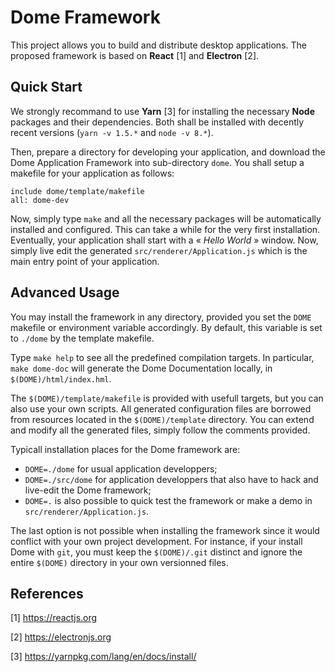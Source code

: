 # Dome Framework

This project allows you to build and distribute desktop applications.
The proposed framework is based on **React** [1] and **Electron** [2].

## Quick Start

We strongly recommand to use **Yarn** [3] for installing the
necessary **Node** packages and their dependencies. Both shall be installed
with decently recent versions (`yarn -v 1.5.*` and `node -v 8.*`).

Then, prepare a directory for developing your application, and download
the Dome Application Framework into sub-directory `dome`.
You shall setup a makefile for your application as follows:

```
include dome/template/makefile
all: dome-dev
```

Now, simply type `make` and all the necessary packages will be automatically
installed and configured. This can take a while for the very first installation.
Eventually, your application shall start with a « _Hello World_ » window.  Now,
simply live edit the generated `src/renderer/Application.js` which is the main
entry point of your application.

## Advanced Usage

You may install the framework in any directory,
provided you set the `DOME` makefile or environment variable accordingly.
By default, this variable is set to `./dome` by the template makefile.

Type `make help` to see all the predefined compilation targets.
In particular, `make dome-doc` will generate the Dome Documentation locally, in
`$(DOME)/html/index.hml`.

The `$(DOME)/template/makefile` is provided with usefull targets, but you can also
use your own scripts. All generated configuration files are borrowed from
resources located in the `$(DOME)/template` directory. You can extend and modify
all the generated files, simply follow the comments provided.

Typicall installation places for the Dome framework are:
- `DOME=./dome` for usual application developpers;
- `DOME=./src/dome` for application developpers that also have to hack and live-edit the Dome framework;
- `DOME=.` is also possible to quick test the framework or make a demo in `src/renderer/Application.js`.

The last option is not possible when installing the framework since it would conflict with your
own project development. For instance, if your install Dome with `git`, you must keep the `$(DOME)/.git`
distinct and ignore the entire `$(DOME)` directory in your own versionned files.

## References

[1] https://reactjs.org

[2] https://electronjs.org

[3] https://yarnpkg.com/lang/en/docs/install/
